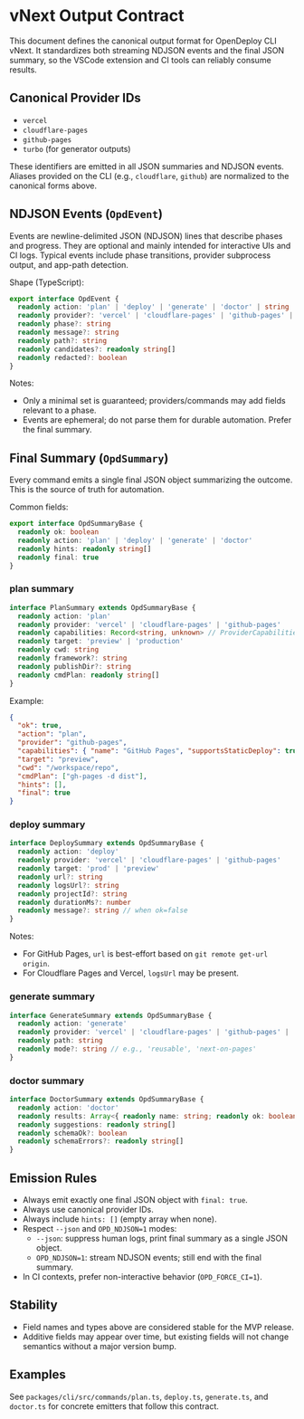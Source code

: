 # vNext Output Contract

This document defines the canonical output format for OpenDeploy CLI vNext. It standardizes both streaming NDJSON events and the final JSON summary, so the VSCode extension and CI tools can reliably consume results.

## Canonical Provider IDs

- `vercel`
- `cloudflare-pages`
- `github-pages`
- `turbo` (for generator outputs)

These identifiers are emitted in all JSON summaries and NDJSON events. Aliases provided on the CLI (e.g., `cloudflare`, `github`) are normalized to the canonical forms above.

## NDJSON Events (`OpdEvent`)

Events are newline-delimited JSON (NDJSON) lines that describe phases and progress. They are optional and mainly intended for interactive UIs and CI logs. Typical events include phase transitions, provider subprocess output, and app-path detection.

Shape (TypeScript):

```ts
export interface OpdEvent {
  readonly action: 'plan' | 'deploy' | 'generate' | 'doctor' | string
  readonly provider?: 'vercel' | 'cloudflare-pages' | 'github-pages' | 'turbo'
  readonly phase?: string
  readonly message?: string
  readonly path?: string
  readonly candidates?: readonly string[]
  readonly redacted?: boolean
}
```

Notes:
- Only a minimal set is guaranteed; providers/commands may add fields relevant to a phase.
- Events are ephemeral; do not parse them for durable automation. Prefer the final summary.

## Final Summary (`OpdSummary`)

Every command emits a single final JSON object summarizing the outcome. This is the source of truth for automation.

Common fields:

```ts
export interface OpdSummaryBase {
  readonly ok: boolean
  readonly action: 'plan' | 'deploy' | 'generate' | 'doctor'
  readonly hints: readonly string[]
  readonly final: true
}
```

### plan summary

```ts
interface PlanSummary extends OpdSummaryBase {
  readonly action: 'plan'
  readonly provider: 'vercel' | 'cloudflare-pages' | 'github-pages'
  readonly capabilities: Record<string, unknown> // ProviderCapabilities
  readonly target: 'preview' | 'production'
  readonly cwd: string
  readonly framework?: string
  readonly publishDir?: string
  readonly cmdPlan: readonly string[]
}
```

Example:

```json
{
  "ok": true,
  "action": "plan",
  "provider": "github-pages",
  "capabilities": { "name": "GitHub Pages", "supportsStaticDeploy": true },
  "target": "preview",
  "cwd": "/workspace/repo",
  "cmdPlan": ["gh-pages -d dist"],
  "hints": [],
  "final": true
}
```

### deploy summary

```ts
interface DeploySummary extends OpdSummaryBase {
  readonly action: 'deploy'
  readonly provider: 'vercel' | 'cloudflare-pages' | 'github-pages'
  readonly target: 'prod' | 'preview'
  readonly url?: string
  readonly logsUrl?: string
  readonly projectId?: string
  readonly durationMs?: number
  readonly message?: string // when ok=false
}
```

Notes:
- For GitHub Pages, `url` is best-effort based on `git remote get-url origin`.
- For Cloudflare Pages and Vercel, `logsUrl` may be present.

### generate summary

```ts
interface GenerateSummary extends OpdSummaryBase {
  readonly action: 'generate'
  readonly provider: 'vercel' | 'cloudflare-pages' | 'github-pages' | 'turbo'
  readonly path: string
  readonly mode?: string // e.g., 'reusable', 'next-on-pages'
}
```

### doctor summary

```ts
interface DoctorSummary extends OpdSummaryBase {
  readonly action: 'doctor'
  readonly results: Array<{ readonly name: string; readonly ok: boolean; readonly message: string }>
  readonly suggestions: readonly string[]
  readonly schemaOk?: boolean
  readonly schemaErrors?: readonly string[]
}
```

## Emission Rules

- Always emit exactly one final JSON object with `final: true`.
- Always use canonical provider IDs.
- Always include `hints: []` (empty array when none).
- Respect `--json` and `OPD_NDJSON=1` modes:
  - `--json`: suppress human logs, print final summary as a single JSON object.
  - `OPD_NDJSON=1`: stream NDJSON events; still end with the final summary.
- In CI contexts, prefer non-interactive behavior (`OPD_FORCE_CI=1`).

## Stability

- Field names and types above are considered stable for the MVP release.
- Additive fields may appear over time, but existing fields will not change semantics without a major version bump.

## Examples

See `packages/cli/src/commands/plan.ts`, `deploy.ts`, `generate.ts`, and `doctor.ts` for concrete emitters that follow this contract.
